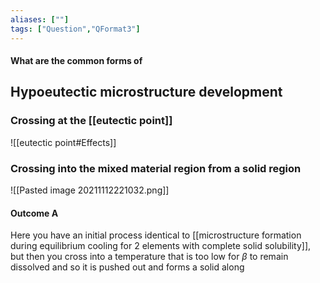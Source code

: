 ```yaml
---
aliases: [""]
tags: ["Question","QFormat3"]
---
```


#### What are the common forms of
## Hypoeutectic microstructure development
### Crossing at the [[eutectic point]]
![[eutectic point#Effects]]

### Crossing into the mixed material region from a solid region
![[Pasted image 20211112221032.png]]

#### Outcome A
Here you have an initial process identical to [[microstructure formation during equilibrium cooling for 2 elements with complete solid solubility]], but then you cross into a temperature that is too low for $\beta$ to remain dissolved and so it is pushed out and forms a solid along 